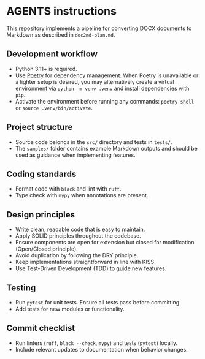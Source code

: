 # AGENTS instructions

This repository implements a pipeline for converting DOCX documents to Markdown as described in `doc2md-plan.md`.

## Development workflow
- Python 3.11+ is required.
- Use [Poetry](https://python-poetry.org/) for dependency management. When Poetry is unavailable or a lighter setup is desired, you may alternatively create a virtual environment via `python -m venv .venv` and install dependencies with `pip`.
- Activate the environment before running any commands: `poetry shell` or `source .venv/bin/activate`.

## Project structure
- Source code belongs in the `src/` directory and tests in `tests/`.
- The `samples/` folder contains example Markdown outputs and should be used as guidance when implementing features.

## Coding standards
- Format code with `black` and lint with `ruff`.
- Type check with `mypy` when annotations are present.

## Design principles
- Write clean, readable code that is easy to maintain.
- Apply SOLID principles throughout the codebase.
- Ensure components are open for extension but closed for modification (Open/Closed principle).
- Avoid duplication by following the DRY principle.
- Keep implementations straightforward in line with KISS.
- Use Test-Driven Development (TDD) to guide new features.

## Testing
- Run `pytest` for unit tests. Ensure all tests pass before committing.
- Add tests for new modules or functionality.

## Commit checklist
- Run linters (`ruff`, `black --check`, `mypy`) and tests (`pytest`) locally.
- Include relevant updates to documentation when behavior changes.

